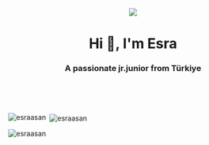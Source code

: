 <div id="header" align="center">

<img src="https://media.giphy.com/media/v1.Y2lkPTc5MGI3NjExNXNybHd5aWIyaDg1a245cHFlN3NtZjdxMjJyNmVyeDNqNHI0cWtjbSZlcD12MV9pbnRlcm5hbF9naWZfYnlfaWQmY3Q9Zw/ed7RrrCi4r7h5NoQI2/giphy.gif" />

</div>
<h1 align="center">Hi 👋, I'm Esra</h1>
<h3 align="center">A passionate jr.junior from Türkiye</h3>

<br><br><br>


<p><img align="left" src="https://github-readme-stats.vercel.app/api/top-langs?username=esraasan&show_icons=true&locale=en&layout=compact" alt="esraasan" /></p>

<p>&nbsp;<img align="center" src="https://github-readme-stats.vercel.app/api?username=esraasan&show_icons=true&locale=en" alt="esraasan" /></p>

<p><img align="center" src="https://github-readme-streak-stats.herokuapp.com/?user=esraasan&" alt="esraasan" /></p>
